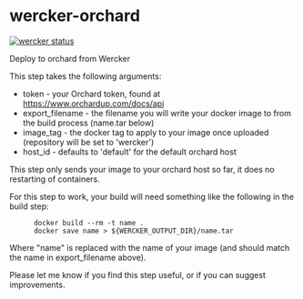 wercker-orchard
===============

[![wercker status](https://app.wercker.com/status/727752ac9c747c8efb3d4ec0a2b8faf9/m "wercker status")](https://app.wercker.com/project/bykey/727752ac9c747c8efb3d4ec0a2b8faf9)

Deploy to orchard from Wercker

This step takes the following arguments:

* token - your Orchard token, found at https://www.orchardup.com/docs/api
* export_filename - the filename you will write your docker image to from
  the build process (name.tar below)
* image_tag - the docker tag to apply to your image once uploaded (repository
  will be set to 'wercker')
* host_id - defaults to 'default' for the default orchard host

This step only sends your image to your orchard host so far, it does no restarting
of containers.

For this step to work, your build will need something like the following in the build step:

          docker build --rm -t name .
          docker save name > ${WERCKER_OUTPUT_DIR}/name.tar

Where "name" is replaced with the name of your image (and should match
the name in export_filename above).

Please let me know if you find this step useful, or if you can suggest improvements.
